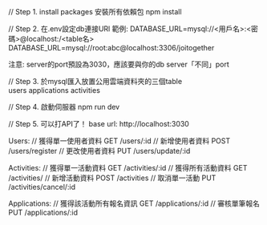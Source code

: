 // Step 1. install packages 安裝所有依賴包
npm install

// Step 2. 在.env設定db連接URl
範例:
DATABASE_URL=mysql://<用戶名>:<密碼>@localhost:<port>/<table名>
DATABASE_URL=mysql://root:abc@localhost:3306/joitogether

注意:
server的port預設為3030，應該要與你的db server「不同」port

// Step 3. 於mysql匯入放置公用雲端資料夾的三個table  
users
applications
activities

// Step 4. 啟動伺服器 npm run dev

// Step 5. 可以打API了！
base url: http://localhost:3030  






Users:
// 獲得單一使用者資料
GET  /users/:id
// 新增使用者資料
POST /users/register
// 更改使用者資料
PUT /users/update/:id


Activities:
// 獲得單一活動資料
GET /activities/:id
// 獲得所有活動資料
GET /activities/
// 新增活動資料
POST /activities
// 取消單一活動
PUT /activities/cancel/:id


Applications:
// 獲得該活動所有報名資訊
GET /applications/:id
// 審核單筆報名
PUT /applications/:id